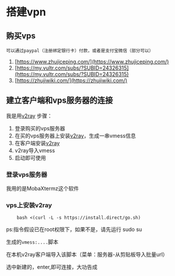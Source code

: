 # 搭建vpn
## 购买vps
    可以通过paypal（注册绑定银行卡）付款，或者是支付宝微信（部分可以）
  1. [https://www.zhujiceping.com/](https://www.zhujiceping.com/)
  2. [https://my.vultr.com/subs/?SUBID=24326315](https://my.vultr.com/subs/?SUBID=24326315)
  3. [https://zhujiwiki.com/](https://zhujiwiki.com/)

## 建立客户端和vps服务器的连接
我是用[v2ray](https://github.com/v2ray/v2ray-core)
步骤：
1. 登录购买的vps服务器
2. 在买的vps服务器上安装[v2ray](https://github.com/v2ray/v2ray-core)，生成一串vmess信息
3. 在客户端安装[v2ray](https://github.com/v2ray/v2ray-core)
4. v2ray导入vmess
5. 启动即可使用

### 登录vps服务器
我用的是MobaXtermz这个软件

### vps上安装v2ray
```
    bash <(curl -L -s https://install.direct/go.sh)
```
ps:指令假设已在root权限下，如果不是，请先运行 sudo su

生成的`vmess:....`脚本

在本机v2ray客户端导入该脚本（菜单：服务器-从剪贴板导入批量url）

选中新建的，enter,即可连接，大功告成